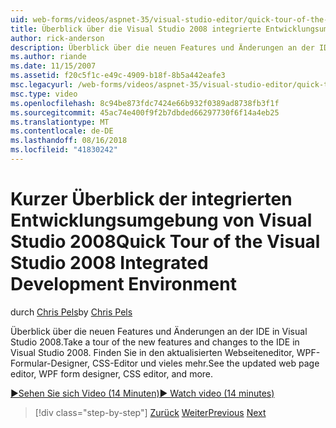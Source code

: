 ```yaml
---
uid: web-forms/videos/aspnet-35/visual-studio-editor/quick-tour-of-the-visual-studio-2008-integrated-development-environment
title: Überblick über die Visual Studio 2008 integrierte Entwicklungsumgebung | Microsoft-Dokumentation
author: rick-anderson
description: Überblick über die neuen Features und Änderungen an der IDE in Visual Studio 2008. Finden Sie in den aktualisierten Webseiteneditor, WPF-Formular-Designer, CSS-Editor und vieles mehr.
ms.author: riande
ms.date: 11/15/2007
ms.assetid: f20c5f1c-e49c-4909-b18f-8b5a442eafe3
msc.legacyurl: /web-forms/videos/aspnet-35/visual-studio-editor/quick-tour-of-the-visual-studio-2008-integrated-development-environment
msc.type: video
ms.openlocfilehash: 8c94be873fdc7424e66b932f0389ad8738fb3f1f
ms.sourcegitcommit: 45ac74e400f9f2b7dbded66297730f6f14a4eb25
ms.translationtype: MT
ms.contentlocale: de-DE
ms.lasthandoff: 08/16/2018
ms.locfileid: "41830242"
---
```

<a name="quick-tour-of-the-visual-studio-2008-integrated-development-environment"></a><span data-ttu-id="a3f98-104">Kurzer Überblick der integrierten Entwicklungsumgebung von Visual Studio 2008</span><span class="sxs-lookup"><span data-stu-id="a3f98-104">Quick Tour of the Visual Studio 2008 Integrated Development Environment</span></span>
====================
<span data-ttu-id="a3f98-105">durch [Chris Pels](https://twitter.com/chrispels)</span><span class="sxs-lookup"><span data-stu-id="a3f98-105">by [Chris Pels](https://twitter.com/chrispels)</span></span>

<span data-ttu-id="a3f98-106">Überblick über die neuen Features und Änderungen an der IDE in Visual Studio 2008.</span><span class="sxs-lookup"><span data-stu-id="a3f98-106">Take a tour of the new features and changes to the IDE in Visual Studio 2008.</span></span> <span data-ttu-id="a3f98-107">Finden Sie in den aktualisierten Webseiteneditor, WPF-Formular-Designer, CSS-Editor und vieles mehr.</span><span class="sxs-lookup"><span data-stu-id="a3f98-107">See the updated web page editor, WPF form designer, CSS editor, and more.</span></span>

[<span data-ttu-id="a3f98-108">&#9654;Sehen Sie sich Video (14 Minuten)</span><span class="sxs-lookup"><span data-stu-id="a3f98-108">&#9654; Watch video (14 minutes)</span></span>](https://channel9.msdn.com/Blogs/ASP-NET-Site-Videos/quick-tour-of-the-visual-studio-2008-integrated-development-environment)

> [!div class="step-by-step"]
> <span data-ttu-id="a3f98-109">[Zurück](intellisense-for-jscript-and-aspnet-ajax.md)
> [Weiter](creating-and-modifying-a-css-file.md)</span><span class="sxs-lookup"><span data-stu-id="a3f98-109">[Previous](intellisense-for-jscript-and-aspnet-ajax.md)
[Next](creating-and-modifying-a-css-file.md)</span></span>

